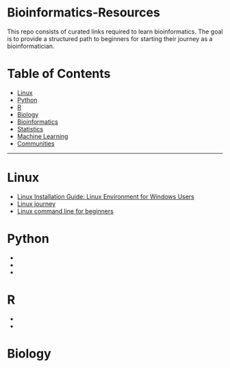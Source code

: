 # Bioinformatics-Resources

This repo consists of curated links required to learn bioinformatics. The goal is to provide a structured path to beginners for starting their journey as a bioinformatician.


# Table of Contents
- [Linux](#linux)
- [Python](#Python)
- [R](#R)
- [Biology](#Biology)
- [Bioinformatics](Bioinformatics)
- [Statistics](#Statistics)
- [Machine Learning](#MachineLearning)
- [Communities](#Communities)

---

# Linux
- [Linux Installation Guide: Linux Environment for Windows Users](https://documentation.ubuntu.com/wsl/stable/howto/install-ubuntu-wsl2/)
- [Linux journey](https://linuxjourney.com/)
- [Linux command line for beginners](https://ubuntu.com/tutorials/command-line-for-beginners#1-overview)

# Python
- []()
- []()
- []()

# R
- []()
- []()

# Biology
